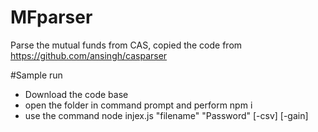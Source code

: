 # MFparser
Parse the mutual funds from CAS, copied the code from https://github.com/ansingh/casparser 

#Sample run
- Download the code base 
- open the folder in command prompt and perform npm i
- use the command node injex.js "filename" "Password" [-csv] [-gain] 
